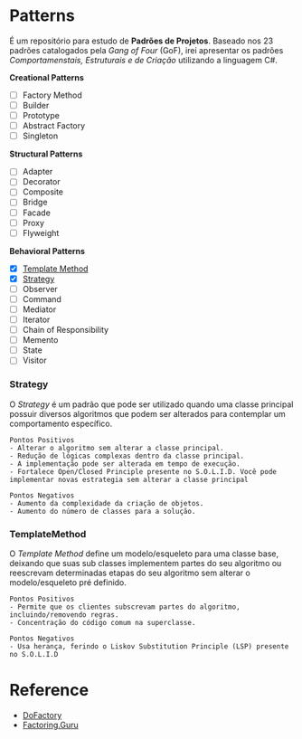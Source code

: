 # **Patterns**
É um repositório para estudo de **Padrões de Projetos**. Baseado nos 23 padrões catalogados pela *Gang of Four* (GoF), irei apresentar os padrões *Comportamenstais, Estruturais e de Criação* utilizando a linguagem C#.

**Creational Patterns**
- [ ] Factory Method
- [ ] Builder
- [ ] Prototype
- [ ] Abstract Factory
- [ ] Singleton

**Structural Patterns**
- [ ] Adapter
- [ ] Decorator
- [ ] Composite
- [ ] Bridge
- [ ] Facade
- [ ] Proxy
- [ ] Flyweight

**Behavioral Patterns**
- [x] [Template Method](https://github.com/jlfjunior/patterns#templatemethod)
- [x] [Strategy](https://github.com/jlfjunior/patterns#strategy)
- [ ] Observer
- [ ] Command
- [ ] Mediator
- [ ] Iterator
- [ ] Chain of Responsibility
- [ ] Memento
- [ ] State
- [ ] Visitor

### Strategy
O *Strategy* é um padrão que pode ser utilizado quando uma classe principal possuir diversos algoritmos que podem ser alterados para contemplar um comportamento específico.

    Pontos Positivos
    - Alterar o algoritmo sem alterar a classe principal.
    - Redução de lógicas complexas dentro da classe principal.
    - A implementação pode ser alterada em tempo de execução.
    - Fortalece Open/Closed Principle presente no S.O.L.I.D. Você pode implementar novas estrategia sem alterar a classe principal

    Pontos Negativos
    - Aumento da complexidade da criação de objetos.
    - Aumento do número de classes para a solução.

### TemplateMethod
O *Template Method* define um modelo/esqueleto para uma classe base, deixando que suas sub classes implementem partes do seu algoritmo ou reescrevam determinadas etapas do seu algoritmo sem alterar o modelo/esqueleto pré definido.

    Pontos Positivos
    - Permite que os clientes subscrevam partes do algoritmo, incluindo/removendo regras.
    - Concentração do código comum na superclasse. 

    Pontos Negativos
    - Usa herança, ferindo o Liskov Substitution Principle (LSP) presente no S.O.L.I.D



# Reference
 - [DoFactory](https://www.dofactory.com/net/design-patterns)
 - [Factoring.Guru](https://refactoring.guru/design-patterns)